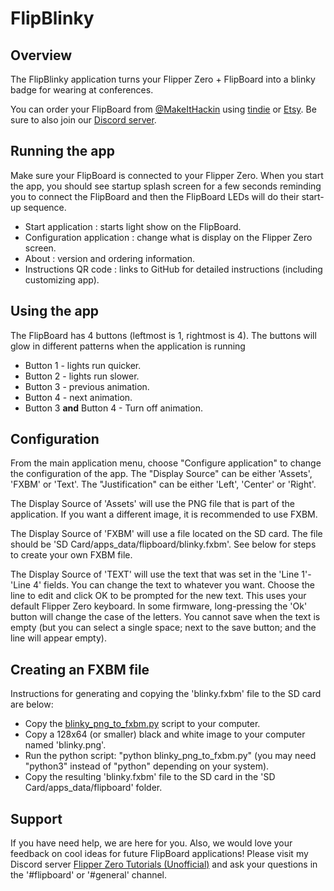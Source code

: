 # FlipBlinky

## Overview

The FlipBlinky application turns your Flipper Zero + FlipBoard into a blinky badge for wearing at conferences.

You can order your FlipBoard from [@MakeItHackin](https://www.youtube.com/makeithackin) using [tindie](https://www.tindie.com/products/32844/) or [Etsy](https://www.etsy.com/listing/1601295558/).  Be sure to also join our [Discord server](https://discord.gg/KTThkQHj5B).

## Running the app
Make sure your FlipBoard is connected to your Flipper Zero. When you start the app, you should see startup splash screen for a few seconds reminding you to connect the FlipBoard and then the FlipBoard LEDs will do their start-up sequence.
  - Start application : starts light show on the FlipBoard.
  - Configuration application : change what is display on the Flipper Zero screen.
  - About : version and ordering information.
  - Instructions QR code : links to GitHub for detailed instructions (including customizing app).

## Using the app
The FlipBoard has 4 buttons (leftmost is 1, rightmost is 4).  The buttons will glow in different patterns when the application is running
  - Button 1 - lights run quicker.
  - Button 2 - lights run slower.
  - Button 3 - previous animation.
  - Button 4 - next animation.
  - Button 3 **and** Button 4 - Turn off animation.

## Configuration

From the main application menu, choose "Configure application" to change the configuration of the app.  The "Display Source" can be either 'Assets', 'FXBM' or 'Text'.  The "Justification" can be either 'Left', 'Center' or 'Right'.

The Display Source of 'Assets' will use the PNG file that is part of the application. If you want a different image, it is recommended to use FXBM.

The Display Source of 'FXBM' will use a file located on the SD card.  The file should be 'SD Card/apps_data/flipboard/blinky.fxbm'. See below for steps to create your own FXBM file.

The Display Source of 'TEXT' will use the text that was set in the 'Line 1'-'Line 4' fields.  You can change the text to whatever you want.  Choose the line to edit and click OK to be prompted for the new text. This uses your default Flipper Zero keyboard.  In some firmware, long-pressing the 'Ok' button will change the case of the letters.  You cannot save when the text is empty (but you can select a single space; next to the save button; and the line will appear empty).

## Creating an FXBM file
Instructions for generating and copying the 'blinky.fxbm' file to the SD card are below:
- Copy the [blinky_png_to_fxbm.py](https://github.com/jamisonderek/flipboard/blob/main/flipblinky/blinky_png_to_fxbm.py) script to your computer.
- Copy a 128x64 (or smaller) black and white image to your computer named 'blinky.png'.
- Run the python script: "python blinky_png_to_fxbm.py"  (you may need "python3" instead of "python" depending on your system).
- Copy the resulting 'blinky.fxbm' file to the SD card in the 'SD Card/apps_data/flipboard' folder.

## Support

If you have need help, we are here for you.  Also, we would love your feedback on cool ideas for future FlipBoard applications!
Please visit my Discord server [Flipper Zero Tutorials (Unofficial)](https://discord.gg/KTThkQHj5B) and ask your questions in the '#flipboard' or '#general' channel.
